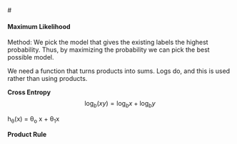 #<script type="text/javascript" src="http://cdn.mathjax.org/mathjax/latest/MathJax.js?config=TeX-AMS-MML_HTMLorMML"></script>

#### Maximum Likelihood

Method: We pick the model that gives the existing 
labels the highest probability. Thus, by maximizing the
probability we can pick the best possible model.

We need a function that turns products into sums. Logs do, and this is 
used rather than using products. 

**Cross Entropy**
$$ \log_b(xy) = \log_bx + \log_by $$

 h<sub>&theta;</sub>(x) = &theta;<sub>o</sub> x + &theta;<sub>1</sub>x
 
**Product Rule**






 